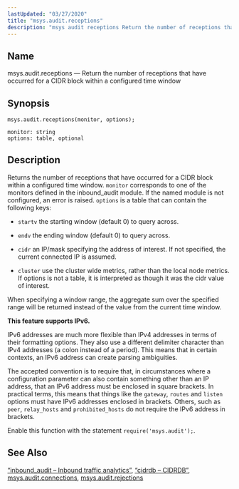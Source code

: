 ```yaml
---
lastUpdated: "03/27/2020"
title: "msys.audit.receptions"
description: "msys audit receptions Return the number of receptions that have occurred for a CIDR block within a configured time window msys audit receptions monitor options Returns the number of receptions that have occurred for a CIDR block within a configured time window monitor corresponds to one of the monitors defined..."
---
```


<a name="lua.ref.msys.audit.receptions"></a> 
## Name

msys.audit.receptions — Return the number of receptions that have occurred for a CIDR block within a configured time window

<a name="idp17259120"></a> 
## Synopsis

`msys.audit.receptions(monitor, options);`

```
monitor: string
options: table, optional
```
<a name="idp17262144"></a> 
## Description

Returns the number of receptions that have occurred for a CIDR block within a configured time window. `monitor` corresponds to one of the monitors defined in the inbound_audit module. If the named module is not configured, an error is raised. `options` is a table that can contain the following keys:

*   `startv` the starting window (default 0) to query across.

*   `endv` the ending window (default 0) to query across.

*   `cidr` an IP/mask specifying the address of interest. If not specified, the current connected IP is assumed.

*   `cluster` use the cluster wide metrics, rather than the local node metrics. If options is not a table, it is interpreted as though it was the cidr value of interest.

When specifying a window range, the aggregate sum over the specified range will be returned instead of the value from the current time window.

**This feature supports IPv6.**

IPv6 addresses are much more flexible than IPv4 addresses in terms of their formatting options. They also use a different delimiter character than IPv4 addresses (a colon instead of a period). This means that in certain contexts, an IPv6 address can create parsing ambiguities.

The accepted convention is to require that, in circumstances where a configuration parameter can also contain something other than an IP address, that an IPv6 address must be enclosed in square brackets. In practical terms, this means that things like the `gateway`, `routes` and `listen` options must have IPv6 addresses enclosed in brackets. Others, such as `peer`, `relay_hosts` and `prohibited_hosts` do not require the IPv6 address in brackets.

Enable this function with the statement `require('msys.audit');`.

<a name="idp17278112"></a> 
## See Also

[“inbound_audit – Inbound traffic analytics”](/momentum/4/modules/inbound-audit), [“cidrdb – CIDRDB”](/momentum/4/modules/cidrdb), [msys.audit.connections](/momentum/4/lua/ref-msys-audit-connections), [msys.audit.rejections](/momentum/4/lua/ref-msys-audit-rejections)